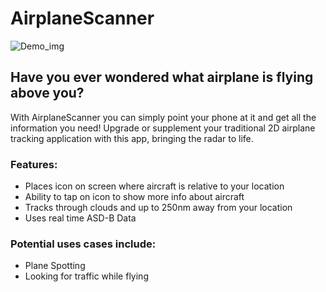 # AirplaneScanner
![Demo_img](/images/demo.png)
## Have you ever wondered what airplane is flying above you?  

With AirplaneScanner you can simply point your phone at it and get all the information you need! Upgrade or supplement your traditional 2D airplane tracking application with this app, bringing the radar to life. 

### Features:
* Places icon on screen where aircraft is relative to your location
* Ability to tap on icon to show more info about aircraft
* Tracks through clouds and up to 250nm away from your location
* Uses real time ASD-B Data 

### Potential uses cases include:
* Plane Spotting
* Looking for traffic while flying
